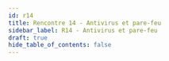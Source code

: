```yaml
---
id: r14
title: Rencontre 14 - Antivirus et pare-feu
sidebar_label: R14 - Antivirus et pare-feu
draft: true
hide_table_of_contents: false
---
```



